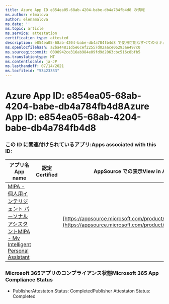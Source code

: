 ```yaml
---
title: Azure App ID e854ea05-68ab-4204-babe-db4a784fb4d8 の情報
ms.author: elmalova
author: elenamalova
ms.date: ''
ms.topic: article
ms.service: attestation
certification_type: attested
description: e854ea05-68ab-4204-babe-db4a784fb4d8 で使用可能なすべてのセキュリティおよびコンプライアンス情報。
ms.openlocfilehash: a2ba44811d5e6cef22557d02aace06293ae497c0
ms.sourcegitcommit: 0098942ce316ab984e09fd9d2063cbc516c8bfb5
ms.translationtype: MT
ms.contentlocale: ja-JP
ms.lasthandoff: 07/14/2021
ms.locfileid: "53423333"
---
```

# <a name="azure-app-id-e854ea05-68ab-4204-babe-db4a784fb4d8"></a><span data-ttu-id="07aae-103">Azure App ID: e854ea05-68ab-4204-babe-db4a784fb4d8</span><span class="sxs-lookup"><span data-stu-id="07aae-103">Azure App ID: e854ea05-68ab-4204-babe-db4a784fb4d8</span></span>


### <a name="apps-associated-with-this-id"></a><span data-ttu-id="07aae-104">この ID に関連付けられているアプリ:</span><span class="sxs-lookup"><span data-stu-id="07aae-104">Apps associated with this ID:</span></span>
| <span data-ttu-id="07aae-105">**アプリ名**</span><span class="sxs-lookup"><span data-stu-id="07aae-105">**App name**</span></span> | <span data-ttu-id="07aae-106">**認定**</span><span class="sxs-lookup"><span data-stu-id="07aae-106">**Certified**</span></span> | <span data-ttu-id="07aae-107">**AppSource での表示**</span><span class="sxs-lookup"><span data-stu-id="07aae-107">**View in AppSource**</span></span> |
|-|-|-|
| [<span data-ttu-id="07aae-108">MIPA - 個人用インテリジェント パーソナル アシスタント</span><span class="sxs-lookup"><span data-stu-id="07aae-108">MIPA - My Intelligent Personal Assistant</span></span>](https://docs.microsoft.com/en-us/microsoft-365-app-certification/forward/17859280.mipa) |  | [https://appsource.microsoft.com/product/office/17859280.mipa](https://appsource.microsoft.com/product/office/17859280.mipa) |

### <a name="microsoft-365-app-compliance-status"></a><span data-ttu-id="07aae-109">Microsoft 365アプリのコンプライアンス状態</span><span class="sxs-lookup"><span data-stu-id="07aae-109">Microsoft 365 App Compliance Status</span></span>
- <span data-ttu-id="07aae-110">PublisherAttestaton Status: Completed</span><span class="sxs-lookup"><span data-stu-id="07aae-110">Publisher Attestaton Status: Completed</span></span>
